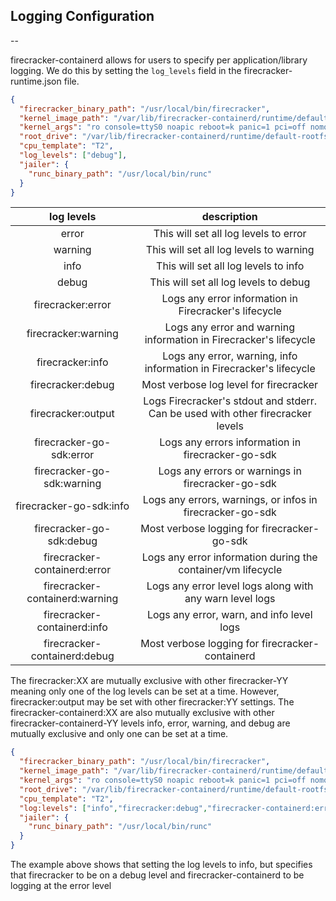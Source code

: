 ## Logging Configuration
--

firecracker-containerd allows for users to specify per application/library
logging. We do this by setting the `log_levels` field in the
firecracker-runtime.json file.

```json
{
  "firecracker_binary_path": "/usr/local/bin/firecracker",
  "kernel_image_path": "/var/lib/firecracker-containerd/runtime/default-vmlinux.bin",
  "kernel_args": "ro console=ttyS0 noapic reboot=k panic=1 pci=off nomodules systemd.unified_cgroup_hierarchy=0 systemd.journald.forward_to_console systemd.unit=firecracker.target init=/sbin/overlay-init",
  "root_drive": "/var/lib/firecracker-containerd/runtime/default-rootfs.img",
  "cpu_template": "T2",
  "log_levels": ["debug"],
  "jailer": {
    "runc_binary_path": "/usr/local/bin/runc"
  }
}
```

| log levels                     | description                                                                     |
| :---------------------------:  | :-----------------------------------------------------------------------------: |
| error                          | This will set all log levels to error                                           |
| warning                        | This will set all log levels to warning                                         |
| info                           | This will set all log levels to info                                            |
| debug                          | This will set all log levels to debug                                           |
| firecracker:error              | Logs any error information in Firecracker's lifecycle                           |
| firecracker:warning            | Logs any error and warning information in Firecracker's lifecycle               |
| firecracker:info               | Logs any error, warning, info information in Firecracker's lifecycle            |
| firecracker:debug              | Most verbose log level for firecracker                                          |
| firecracker:output             | Logs Firecracker's stdout and stderr. Can be used with other firecracker levels |
| firecracker-go-sdk:error       | Logs any errors information in firecracker-go-sdk                               |
| firecracker-go-sdk:warning     | Logs any errors or warnings in firecracker-go-sdk                               |
| firecracker-go-sdk:info        | Logs any errors, warnings, or infos in firecracker-go-sdk                       |
| firecracker-go-sdk:debug       | Most verbose logging for firecracker-go-sdk                                     |
| firecracker-containerd:error   | Logs any error information during the container/vm lifecycle                    |
| firecracker-containerd:warning | Logs any error level logs along with any warn level logs                        |
| firecracker-containerd:info    | Logs any error, warn, and info level logs                                       |
| firecracker-containerd:debug   | Most verbose logging for firecracker-containerd                                 |

The firecracker:XX are mutually exclusive with other firecracker-YY meaning only one of the log levels can be set at a time.
However, firecracker:output may be set with other firecracker:YY settings.
The firecracker-containerd:XX are also mutually exclusive with other firecracker-containerd-YY levels
info, error, warning, and debug are mutually exclusive and only one can be set at a time.

```json
{
  "firecracker_binary_path": "/usr/local/bin/firecracker",
  "kernel_image_path": "/var/lib/firecracker-containerd/runtime/default-vmlinux.bin",
  "kernel_args": "ro console=ttyS0 noapic reboot=k panic=1 pci=off nomodules systemd.unified_cgroup_hierarchy=0 systemd.journald.forward_to_console systemd.unit=firecracker.target init=/sbin/overlay-init",
  "root_drive": "/var/lib/firecracker-containerd/runtime/default-rootfs.img",
  "cpu_template": "T2",
  "log:levels": ["info","firecracker:debug","firecracker-containerd:error"],
  "jailer": {
    "runc_binary_path": "/usr/local/bin/runc"
  }
}
```

The example above shows that setting the log levels to info, but specifies that
firecracker to be on a debug level and firecracker-containerd to be logging at
the error level
